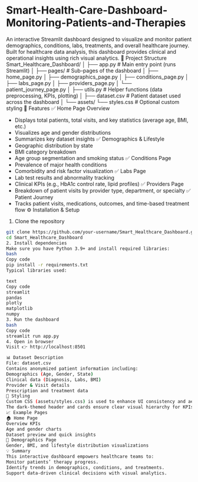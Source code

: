 # Smart-Health-Care-Dashboard-Monitoring-Patients-and-Therapies
An interactive Streamlit dashboard designed to visualize and monitor patient demographics, conditions, labs, treatments, and overall healthcare journey.   Built for healthcare data analysis, this dashboard provides clinical and operational insights using rich visual analytics.
📁 Project Structure
Smart_Healthcare_Dashboard/
│
├── app.py # Main entry point (runs Streamlit)
│
├── pages/ # Sub-pages of the dashboard
│ ├── home_page.py
│ ├── demographics_page.py
│ ├── conditions_page.py
│ ├── labs_page.py
│ ├── providers_page.py
│ └── patient_journey_page.py
│
├── utils.py # Helper functions (data preprocessing, KPIs, plotting)
│
├── dataset.csv # Patient dataset used across the dashboard
│
└── assets/
└── styles.css # Optional custom styling
🚀 Features
✅ Home Page Overview
- Displays total patients, total visits, and key statistics (average age, BMI, etc.)
- Visualizes age and gender distributions
- Summarizes key dataset insights
✅ Demographics & Lifestyle
- Geographic distribution by state
- BMI category breakdown
- Age group segmentation and smoking status
✅ Conditions Page
- Prevalence of major health conditions
- Comorbidity and risk factor visualization
✅ Labs Page
- Lab test results and abnormality tracking
- Clinical KPIs (e.g., HbA1c control rate, lipid profiles)
✅ Providers Page
- Breakdown of patient visits by provider type, department, or specialty
✅ Patient Journey
- Tracks patient visits, medications, outcomes, and time-based treatment flow
 ⚙️ Installation & Setup
1. Clone the repository
```bash
git clone https://github.com/your-username/Smart_Healthcare_Dashboard.git
cd Smart_Healthcare_Dashboard
2. Install dependencies
Make sure you have Python 3.9+ and install required libraries:
bash
Copy code
pip install -r requirements.txt
Typical libraries used:

text
Copy code
streamlit
pandas
plotly
matplotlib
numpy
3. Run the dashboard
bash
Copy code
streamlit run app.py
4. Open in browser
Visit 👉 http://localhost:8501

📊 Dataset Description
File: dataset.csv
Contains anonymized patient information including:
Demographics (Age, Gender, State)
Clinical data (Diagnosis, Labs, BMI)
Provider & Visit details
Prescription and treatment data
🎨 Styling
Custom CSS (assets/styles.css) is used to enhance UI consistency and aesthetics.
The dark-themed header and cards ensure clear visual hierarchy for KPIs and charts.
📈 Example Pages
🏠 Home Page
Overview KPIs
Age and gender charts
Dataset preview and quick insights
👥 Demographics Page
Gender, BMI, and lifestyle distribution visualizations
💡 Summary
This interactive dashboard empowers healthcare teams to:
Monitor patients’ therapy progress.
Identify trends in demographics, conditions, and treatments.
Support data-driven clinical decisions with visual analytics.

